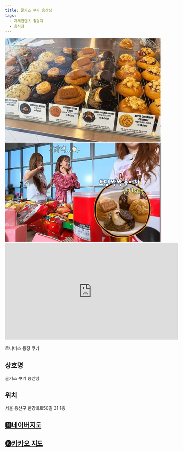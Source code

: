 ```yaml
---
title: 쿨키즈 쿠키 용산점
tags:
  - 자체컨텐츠_촬영지
  - 음식점
---
```

<img src="assets/1754486147.jpg">
<img src="assets/1754486147 (1).jpg">

<iframe width="560" height="315" src="https://www.youtube.com/embed/cHcCXOdjvYc?si=-rM4IUZ_5IvZFI7-" title="YouTube video player" frameborder="0" allow="accelerometer; autoplay; clipboard-write; encrypted-media; gyroscope; picture-in-picture; web-share" referrerpolicy="strict-origin-when-cross-origin" allowfullscreen></iframe>

르니버스 등장 쿠키
## 상호명
쿨키즈 쿠키 용산점

## 위치
서울 용산구 한강대로50길 31 1층


## [🅽네이버지도](https://naver.me/IDFG2gZ3)

## [🅚카카오 지도](https://place.map.kakao.com/42719357)